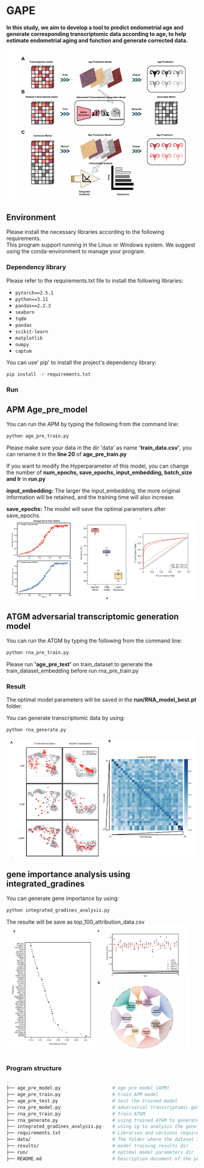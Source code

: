 # GAPE
**In this study, we aim to develop a tool to predict endometrial age and generate corresponding transcriptomic data according to age, to help estimate endometrial aging and function and generate corrected data.**
![Endometrial Age Overflow](imgs/overflow.png)
## Environment

Please install the necessary libraries according to the following requirements.  
This program support running in the Linux or Windows system.
We suggest using the conda-environment to manage your program.

### Dependency library

Please refer to the requirements.txt file to install the following libraries:

- `pytorch==2.5.1`
- `python==3.11`
- `pandas==2.2.3`
- `seaborn`
- `tqdm`
- `pandas`
- `scikit-learn`
- `matplotlib`
- `numpy`
- `captum`

You can use' pip' to install the project's dependency library:

```bash
pip install -r requirements.txt
```
### Run
## APM  Age_pre_model

You can run the APM by typing the following from the command line:

```bash
python age_pre_train.py
```
Please make sure your data in the dir 'data' as name **'train_data.csv'**, you can rename it in the **line 20** of **age_pre_train.py**  

If you want to modify the Hyperparameter of this model, you can change the number of **num_epochs, save_epochs, input_embedding, batch_size and lr** in **run.py**  

**input_embedding:** The larger the input_embedding, the more original information will be retained, and the training time will also increase.

**save_epochs:** The model will save the optimal parameters after save_epochs.
![APM](imgs/APM.png)

## ATGM  adversarial transcriptomic generation model
You can run the ATGM by typing the following from the command line:

```bash
python rna_pre_train.py
```
Please run **'age_pre_test'** on train_dataset to generate the train_dataset_embedding before run rna_pre_train.py

### Result
The optimal model parameters will be saved in the **run/RNA_model_best.pt** folder.

You can generate transcriptomic data by using:

```bash
python rna_generate.py
```
![ATGM](imgs/ATGM.png)

## gene importance analysis using integrated_gradines

You can generate gene importance by using:

```bash
python integrated_gradines_analysis.py 
```
The resulte will be save as top_100_attribution_data.csv
![gene_importance](imgs/gene_importance.png)

### Program structure
```bash
.
├── age_pre_model.py                   # age pre model (APM)
├── age_pre_train.py                   # train APM model
├── age_pre_test.py                    # test the trained model
├── rna_pre_model.py                   # adversarial transcriptomic generation model (ATGM)
├── rna_pre_train.py                   # train ATGM
├── rna_generate.py                    # using trained ATGM to generate transcriptomic data
├── integrated_gradines_analysis.py    # using ig to analysis the gene's importance
├── requirements.txt                   # Libraries and versions required for the project
├── data/                              # The folder where the dataset is stored.
├── results/                           # model training results dir
├── run/                               # optimal model parameters dir
├── README.md                          # Description document of the project
```
